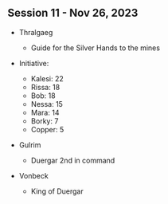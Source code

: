 ## Session 11 - Nov 26, 2023

- Thralgaeg 
    - Guide for the Silver Hands to the mines

- Initiative:
    - Kalesi: 22 
    - Rissa: 18 
    - Bob: 18
    - Nessa: 15
    - Mara: 14
    - Borky: 7
    - Copper: 5


- Gulrim
    - Duergar 2nd in command
- Vonbeck
    - King of Duergar



